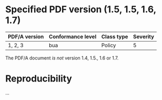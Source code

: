 # Specified PDF version (1.5, 1.5, 1.6, 1.7)

| PDF/A version | Conformance level | Class type  | Severity |
| ------------- | ----------------- | ----------  | -------- |
| 1, 2, 3       | bua               | Policy      | 5        |

The PDF/A document _is not_ version 1.4, 1.5., 1.6 or 1.7.

# Reproducibility
...